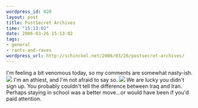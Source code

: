 ```yaml
--- 
wordpress_id: 820
layout: post
title: PostSecret Archives
time: "15:13:02"
date: 2006-03-26 15:13:02
tags: 
- general
- rants-and-raves
wordpress_url: http://schinckel.net/2006/03/26/postsecret-archives/
---
```

I'm feeling a bit venomous today, so my comments are somewhat nasty-ish. ![][1] I'm an athiest, and I'm not afraid to say so. ![][2] We are lucky you didn't sign up. You probably couldn't tell the difference between Iraq and Iran. Perhaps staying in school was a better move...or would have been if you'd paid attention. 

   [1]: /images/baptist.jpg
   [2]: /images/lucky.jpg

